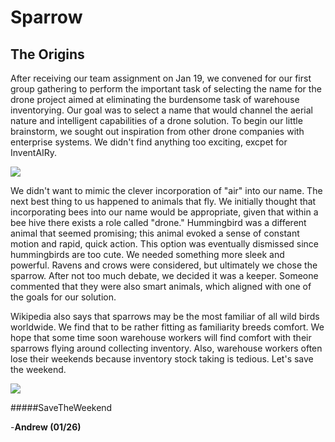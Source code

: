 # Sparrow
## The Origins
After receiving our team assignment on Jan 19, we convened for our first group gathering to perform the important task of selecting the name for the drone project aimed at eliminating the burdensome task of warehouse inventorying. Our goal was to select a name that would channel the aerial nature and intelligent capabilities of a drone solution. To begin our little brainstorm, we sought out inspiration from other drone companies with enterprise systems. We didn't find anything too exciting, excpet for InventAIRy. 

![](http://giphy.com/gifs/reactiongifs-ha5EeXrfx3xxC)

We didn't want to mimic the clever incorporation of "air" into our name. The next best thing to us happened to animals that fly. We initially thought that incorporating bees into our name would be appropriate, given that within a bee hive there exists a role called "drone." Hummingbird was a different animal that seemed promising; this animal evoked a sense of constant motion and rapid, quick action. This option was eventually dismissed since hummingbirds are too cute. We needed something more sleek and powerful. Ravens and crows were considered, but ultimately we chose the sparrow. After not too much debate, we decided it was a keeper. Someone commented that they were also smart animals, which aligned with one of the goals for our solution.

Wikipedia also says that sparrows may be the most familiar of all wild birds worldwide. We find that to be rather fitting as familiarity breeds comfort. We hope that some time soon warehouse workers will find comfort with their sparrows flying around collecting inventory. Also, warehouse workers often lose their weekends because inventory stock taking is tedious. Let's save the weekend.

![](http://giphy.com/gifs/fight-birds-sparrow-RksrTsDMQJ29O)  

####\#SaveTheWeekend

-**Andrew (01/26)**